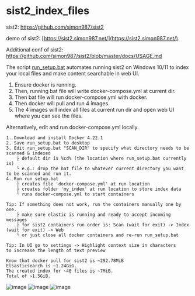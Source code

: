 # sist2_index_files

sist2: https://github.com/simon987/sist2

demo of sist2: [https://sist2.simon987.net/](https://sist2.simon987.net/)

Additional conf of sist2: https://github.com/simon987/sist2/blob/master/docs/USAGE.md

The script [run_setup.bat](https://github.com/Nurech/sist2_index_files/blob/main/run_setup.bat) automates running sist2 on Windows 10/11 to index your local files and make content searchable in web UI.

1. Ensure docker is running.
2. Then, running bat file will write docker-compose.yml at current dir.
3. Then bat file will run docker-compose.yml with docker.
4. Then docker will pull and run 4 images.
5. The 4 images will index all files at current run dir and open web UI where you can see the files.

Alternatively, edit and run docker-compose.yml locally.
```
1. Download and install Docker 4.22.1
2. Save run_setup.bat to desktop
3. Edit run_setup.bat "SCAN_DIR" to specify what directory needs to be scanned & indexed
    ├ default dir is %cd% (the location where run_setup.bat currently is)
    └ e.g.: drop the bat file to whatever current directory you want to be scanned and run it.
4. Run run_setup.bat
    ├ creates file 'docker-compose.yml' at run location
    ├ creates folder 'my_index' at run location to store index data
    └ runs docker-compose.yml to start containers

Tip: If something does not work, run the containers manually one by one.
    ├ make sure elastic is running and ready to accept incoming messages
    ├ for sist2 containers run order is: Scan (wait for exit) -> Index (wait for exit) -> Web
    └ or just close all docker containers and re-run run_setup.bat

Tip: In UI go to settings -> Highlight context size in characters
to increase the length of text preview

Know that docker pull for sist2 is ~292.78MiB
Elsasticsearch is ~1.24GiG.
The created index for ~40 files is ~7MiB.
Total of ~1.5GiB.
```


![image](https://user-images.githubusercontent.com/20840114/204141649-3fc81e35-2a35-4da1-a1d2-f8351dbfe7b9.png)
![image](https://github.com/Nurech/sist2_index_files/assets/20840114/f8dc50b1-9b1b-4a4b-81fc-ef671b2eafe2)
![image](https://github.com/Nurech/sist2_index_files/assets/20840114/c6676511-a04a-40e8-8996-a0817443f0e7)





